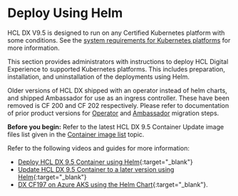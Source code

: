 # Deploy Using Helm
    
HCL DX V9.5 is designed to run on any Certified Kubernetes platform with some conditions. See the [system requirements for Kubernetes platforms](../../../../get_started/system_requirements/kubernetes/kubernetes-runtime.md) for more information.

This section provides administrators with instructions to deploy HCL Digital Experience to supported Kubernetes platforms. This includes preparation, installation, and uninstallation of the deployments using Helm.

Older versions of HCL DX shipped with an operator instead of helm charts, and shipped Ambassador for use as an ingress controller. These have been removed is CF 200 and CF 202 respectively. Please refer to documentation of prior product versions for [Operator](https://opensource.hcltechsw.com/digital-experience/CF216/deployment/install/container/operator-migration/operator_migration_preparation/) and [Ambassador](https://opensource.hcltechsw.com/digital-experience/CF216/deployment/install/container/haproxy-migration/haproxy-introduction/) migration steps. 

**Before you begin:** Refer to the latest HCL DX 9.5 Container Update image files list given in the [Container image list](../image_list.md) topic.

Refer to the following videos and guides for more information:

-   [Deploy HCL DX 9.5 Container using Helm](https://www.youtube.com/watch?v=pFKpMImqOQE){:target="_blank"}
-   [Update HCL DX 9.5 Container to a later version using Helm](https://www.youtube.com/watch?v=TwZuNOeWdT4){:target="_blank"}
-   [DX CF197 on Azure AKS using the Helm Chart](https://support.hcltechsw.com/sys_attachment.do?sys_id=876b1adf1bb97490a67e9759bc4bcb03){:target="_blank"}.
